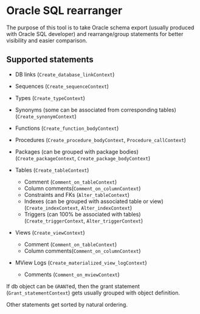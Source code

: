 Oracle SQL rearranger
===

The purpose of this tool is to take Oracle schema export 
(usually produced with Oracle SQL developer)
and rearrange/group statements 
for better visibility and easier comparison.

Supported statements
---

- DB links (`Create_database_linkContext`)
- Sequences (`Create_sequenceContext`)
- Types (`Create_typeContext`)
- Synonyms (some can be associated from corresponding tables) (`Create_synonymContext`)

- Functions (`Create_function_bodyContext`)
- Procedures (`Create_procedure_bodyContext`, `Procedure_callContext`)
- Packages (can be grouped with package bodies) (`Create_packageContext`, `Create_package_bodyContext`)

- Tables (`Create_tableContext`)
    - Comment (`Comment_on_tableContext`)
    - Column comments(`Comment_on_columnContext`)
    - Constraints and FKs (`Alter_tableContext`)
    - Indexes (can be grouped with associated table or view) (`Create_indexContext`, `Alter_indexContext`)
    - Triggers (can 100% be associated with tables) (`Create_triggerContext`, `Alter_triggerContext`)
- Views (`Create_viewContext`)
    - Comment (`Comment_on_tableContext`)
    - Column comments(`Comment_on_columnContext`)

- MView Logs (`Create_materialized_view_logContext`)
    - Comments (`Comment_on_mviewContext`)

If db object can be `GRANT`ed, then the grant statement (`Grant_statementContext`)
gets usually grouped with object definition.

Other statements get sorted by natural ordering.
